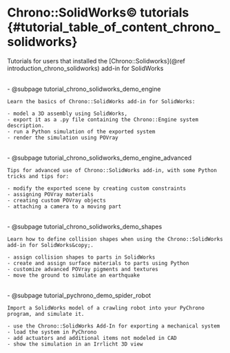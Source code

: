 Chrono::SolidWorks&copy; tutorials {#tutorial_table_of_content_chrono_solidworks}
==========================


Tutorials for users that installed the [Chrono::Solidworks](@ref introduction_chrono_solidworks) add-in for SolidWorks

<br>
-   @subpage tutorial_chrono_solidworks_demo_engine

    Learn the basics of Chrono::SolidWorks add-in for SolidWorks:

    - model a 3D assembly using SolidWorks,
    - export it as a .py file containing the Chrono::Engine system description.
    - run a Python simulation of the exported system
    - render the simulation using POVray 

<br>
-   @subpage tutorial_chrono_solidworks_demo_engine_advanced

    Tips for advanced use of Chrono::SolidWorks add-in, with some Python tricks and tips for:

    - modify the exported scene by creating custom constraints
    - assigning POVray materials
    - creating custom POVray objects
    - attaching a camera to a moving part 

<br>
-   @subpage tutorial_chrono_solidworks_demo_shapes
 
    Learn how to define collision shapes when using the Chrono::SolidWorks add-in for SolidWorks&copy;.

    - assign collision shapes to parts in SolidWorks
    - create and assign surface materials to parts using Python
    - customize advanced POVray pigments and textures
    - move the ground to simulate an earthquake 

<br>
-   @subpage tutorial_pychrono_demo_spider_robot

    Import a SolidWorks model of a crawling robot into your PyChrono program, and simulate it.

    - use the Chrono::SolidWorks Add-In for exporting a mechanical system
    - load the system in PyChrono
    - add actuators and additional items not modeled in CAD
    - show the simulation in an Irrlicht 3D view
	

